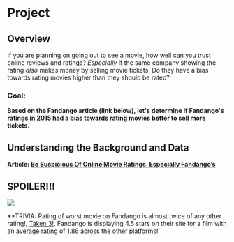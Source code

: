 # Project
## Overview

If you are planning on going out to see a movie, how well can you trust online reviews and ratings? *Especially* if the same company showing the rating *also* makes money by selling movie tickets. Do they have a bias towards rating movies higher than they should be rated?

### Goal:

**Based on the Fandango article (link below), let's determine if Fandango's ratings in 2015 had a bias towards rating movies better to sell more tickets.**


## Understanding the Background and Data


**Article: [Be Suspicious Of Online Movie Ratings, Especially Fandango’s](http://fivethirtyeight.com/features/fandango-movies-ratings/)**












## SPOILER!!!

<img src="https://upload.wikimedia.org/wikipedia/en/6/6f/Taken_3_poster.jpg">

**TRIVIA: Rating of worst movie on Fandango is almost twice of any other rating!, [Taken 3!](https://www.youtube.com/watch?v=tJrfImRCHJ0). Fandango is displaying 4.5 stars on their site for a film with an [average rating of 1.86](https://en.wikipedia.org/wiki/Taken_3#Critical_response) across the other platforms!

